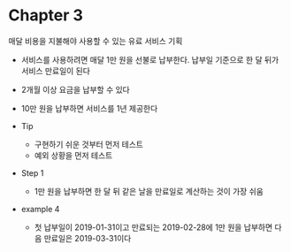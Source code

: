 # Chapter 3
매달 비용을 지불해야 사용할 수 있는 유료 서비스 기획
- 서비스를 사용하려면 매달 1만 원을 선불로 납부한다. 납부일 기준으로 한 달 뒤가 서비스 만료일이 된다
- 2개월 이상 요금을 납부할 수 있다
- 10만 원을 납부하면 서비스를 1년 제공한다

- Tip
  - 구현하기 쉬운 것부터 먼저 테스트 
  - 예외 상황을 먼저 테스트 

- Step 1
  - 1만 원을 납부하면 한 달 뒤 같은 날을 만료일로 계산하는 것이 가장 쉬움

- example 4 
  - 첫 납부일이 2019-01-31이고 만료되는 2019-02-28에 1만 원을 납부하면 다음 만료일은 2019-03-31이다
